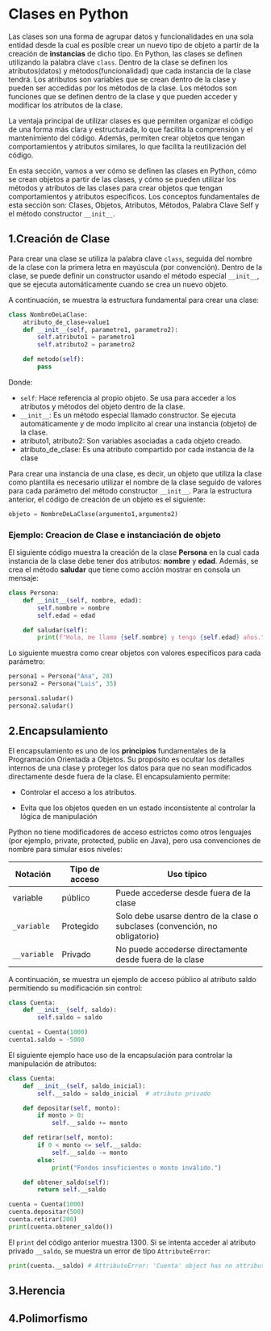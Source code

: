 # Clases en Python

Las clases son una forma de agrupar datos y funcionalidades en una sola entidad desde la cual es posible crear un nuevo tipo de objeto a partir de la creación de **instancias** de dicho tipo. En Python, las clases se definen utilizando la palabra clave `class`. Dentro de la clase se definen los atributos(datos) y métodos(funcionalidad) que cada instancia de la clase tendrá. Los atributos son variables que se crean dentro de la clase y pueden ser accedidas por los métodos de la clase. Los métodos son funciones que se definen dentro de la clase y que pueden acceder y modificar los atributos de la clase.

La ventaja principal de utilizar clases es que permiten organizar el código de una forma más clara y estructurada, lo que facilita la comprensión y el mantenimiento del código. Además, permiten crear objetos que tengan comportamientos y atributos similares, lo que facilita la reutilización del código.

En esta sección, vamos a ver cómo se definen las clases en Python, cómo se crean objetos a partir de las clases, y cómo se pueden utilizar los métodos y atributos de las clases para crear objetos que tengan comportamientos y atributos específicos. Los conceptos fundamentales de esta sección son: Clases, Objetos, Atributos, Métodos, Palabra Clave Self y el método constructor `__init__`.

## 1.Creación de Clase

Para crear una clase se utiliza la palabra clave `class`, seguida del nombre de la clase con la primera letra en mayúscula (por convención). Dentro de la clase, se puede definir un constructor usando el método especial `__init__`, que se ejecuta automáticamente cuando se crea un nuevo objeto.

A continuación, se muestra la estructura fundamental para crear una clase:

```py
class NombreDeLaClase:
    atributo_de_clase=value1
    def __init__(self, parametro1, parametro2):
        self.atributo1 = parametro1
        self.atributo2 = parametro2

    def metodo(self):
        pass
```

Donde:

- `self`: Hace referencia al propio objeto. Se usa para acceder a los atributos y métodos del objeto dentro de la clase.
- `__init__`: Es un método especial llamado constructor. Se ejecuta automáticamente y de modo ímplicito al crear una instancia (objeto) de la clase.
- atributo1, atributo2: Son variables asociadas a cada objeto creado.
- atributo_de_clase: Es una atributo compartido por cada instancia de la clase

Para crear una instancia de una clase, es decir, un objeto que utiliza la clase como plantilla es necesario utilizar el nombre de la clase seguido de valores para cada parámetro del método constructor `__init__`. Para la estructura anterior, el código de creación de un objeto es el siguiente:

```py
objeto = NombreDeLaClase(argumento1,argumento2)
```

### Ejemplo: Creacion de Clase e instanciación de objeto

El siguiente código muestra la creación de la clase **Persona** en la cual cada instancia de la clase debe tener dos atributos: **nombre** y **edad**. Además, se crea el método **saludar** que tiene como acción mostrar en consola un mensaje:

```py
class Persona:
    def __init__(self, nombre, edad):
        self.nombre = nombre
        self.edad = edad

    def saludar(self):
        print(f"Hola, me llamo {self.nombre} y tengo {self.edad} años.")
```

Lo siguiente muestra como crear objetos con valores especificos para cada parámetro:

```py
persona1 = Persona("Ana", 28)
persona2 = Persona("Luis", 35)

persona1.saludar()
persona2.saludar()
```

## 2.Encapsulamiento

El encapsulamiento es uno de los **principios** fundamentales de la Programación Orientada a Objetos. Su propósito es ocultar los detalles internos de una clase y proteger los datos para que no sean modificados directamente desde fuera de la clase. El encapsulamiento permite:

- Controlar el acceso a los atributos.

- Evita que los objetos queden en un estado inconsistente al controlar la lógica de manipulación

Python no tiene modificadores de acceso estrictos como otros lenguajes (por ejemplo, private, protected, public en Java), pero usa convenciones de nombre para simular esos niveles:

| Notación     | Tipo de acceso | Uso típico                                                                   |
| ------------ | -------------- | ---------------------------------------------------------------------------- |
| variable     | público        | Puede accederse desde fuera de la clase                                      |
| `_variable`  | Protegido      | Solo debe usarse dentro de la clase o subclases (convención, no obligatorio) |
| `__variable` | Privado        | No puede accederse directamente desde fuera de la clase                      |

A continuación, se muestra un ejemplo de acceso público al atributo saldo permitiendo su modificación sin control:

```py
class Cuenta:
    def __init__(self, saldo):
        self.saldo = saldo

cuenta1 = Cuenta(1000)
cuenta1.saldo = -5000
```

El siguiente ejemplo hace uso de la encapsulación para controlar la manipulación de atributos:

```py
class Cuenta:
    def __init__(self, saldo_inicial):
        self.__saldo = saldo_inicial  # atributo privado

    def depositar(self, monto):
        if monto > 0:
            self.__saldo += monto

    def retirar(self, monto):
        if 0 < monto <= self.__saldo:
            self.__saldo -= monto
        else:
            print("Fondos insuficientes o monto inválido.")

    def obtener_saldo(self):
        return self.__saldo

cuenta = Cuenta(1000)
cuenta.depositar(500)
cuenta.retirar(200)
print(cuenta.obtener_saldo())
```

El `print` del código anterior muestra 1300. Si se intenta acceder al atributo privado `__saldo`, se muestra un error de tipo `AttributeError`:

```py
print(cuenta.__saldo) # AttributeError: 'Cuenta' object has no attribute '__saldo'
```

## 3.Herencia

## 4.Polimorfismo
